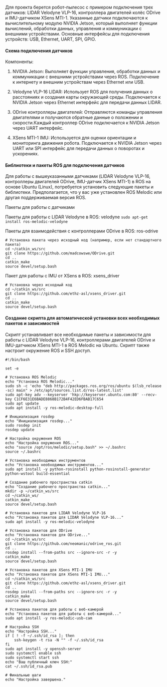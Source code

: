 Для проекта берется робот-пылесос с примером подключения трех датчиков: LIDAR Velodyne VLP-16, контроллера двигателей колёс ODrive и IMU-датчиком XSens MTI-1. Указанные датчики подключаются к вычислительному модулю NVIDIA Jetson, который выполняет функции вычислений, обработки данных, управления и коммуникации с внешними устройствами. Основные интерфейсы для подключения устройств: USB, Ethernet, UART, SPI, GPIO.

#### Схема подключения датчиков

Компоненты:
1. NVIDIA Jetson: Выполняет функции управления, обработки данных и коммуникации с внешними устройствами через ROS.
Подключение к интернету и внешним устройствам через Ethernet или USB.

2. Velodyne VLP-16 LIDAR: Использует ROS для получения данных о расстояниях и создания карты окружающей среды. Подключается к NVIDIA Jetson через Ethernet интерфейс для передачи данных LIDAR.

3. ODrive контроллеры двигателей: Отправляются команды управления двигателями и получаются обратные данные о положении и скорости.Каждый контроллер ODrive подключается к NVIDIA Jetson через UART интерфейс.

4. XSens MTI-1 IMU: Используется для оценки ориентации и мониторинга движения робота. Подключается к NVIDIA Jetson через UART или SPI интерфейс для передачи данных о поворотах и ускорениях.

#### Библиотеки и пакеты ROS для подключения датчиков

Для работы с вышеуказанными датчиками (LIDAR Velodyne VLP-16, контроллеры двигателей ODrive, IMU-датчик XSens MTI-1) в ROS на основе Ubuntu (Linux), потребуется установить следующие пакеты и библиотеки. Предполагается, что у вас уже установлен ROS Melodic или другая поддерживаемая версия ROS. 

Пакеты для работы с датчиками

Пакеты для работы с LIDAR Velodyne в ROS: velodyne
`sudo apt-get install ros-melodic-velodyne`

Пакеты для взаимодействия с контроллерами ODrive в ROS: ros-odrive
```
# Установка пакета через исходный код (например, если нет стандартного пакета)
cd ~/catkin_ws/src
git clone https://github.com/madcowswe/ODrive.git
cd ..
catkin_make
source devel/setup.bash
```

Пакет для работы с IMU от XSens в ROS: xsens_driver
```
# Установка через исходный код
cd ~/catkin_ws/src
git clone https://github.com/ethz-asl/xsens_driver.git
cd ..
catkin_make
source devel/setup.bash
```

#### Создание скрипта для автоматической установки всех необходимых пакетов и зависимостей

Скрипт устанавливает все необходимые пакеты и зависимости для работы с LIDAR Velodyne VLP-16, контроллерами двигателей ODrive и IMU-датчиком XSens MTI-1 в ROS Melodic на Ubuntu. Скрипт также настроит окружение ROS и SSH доступ.

```
#!/bin/bash

set -e

# Установка ROS Melodic
echo "Установка ROS Melodic..."
sudo sh -c 'echo "deb http://packages.ros.org/ros/ubuntu $(lsb_release -sc) main" > /etc/apt/sources.list.d/ros-latest.list'
sudo apt-key adv --keyserver 'hkp://keyserver.ubuntu.com:80' --recv-key C1CF6E31E6BADE8868B172B4F42ED6FBAB17C654
sudo apt update
sudo apt install -y ros-melodic-desktop-full

# Инициализация rosdep
echo "Инициализация rosdep..."
sudo rosdep init
rosdep update

# Настройка окружения ROS
echo "Настройка окружения ROS..."
echo "source /opt/ros/melodic/setup.bash" >> ~/.bashrc
source ~/.bashrc

# Установка необходимых инструментов
echo "Установка необходимых инструментов..."
sudo apt install -y python-rosinstall python-rosinstall-generator python-wstool build-essential

# Создание рабочего пространства catkin
echo "Создание рабочего пространства catkin..."
mkdir -p ~/catkin_ws/src
cd ~/catkin_ws/
catkin_make
source devel/setup.bash

# Установка пакетов для LIDAR Velodyne VLP-16
echo "Установка пакетов для LIDAR Velodyne VLP-16..."
sudo apt install -y ros-melodic-velodyne

# Установка пакетов для ODrive
echo "Установка пакетов для ODrive..."
cd ~/catkin_ws/src
git clone https://github.com/neomanic/odrive_ros.git
cd ..
rosdep install --from-paths src --ignore-src -r -y
catkin_make
source devel/setup.bash

# Установка пакетов для XSens MTI-1 IMU
echo "Установка пакетов для XSens MTI-1 IMU..."
cd ~/catkin_ws/src
git clone https://github.com/ethz-asl/xsens_driver.git
cd ..
rosdep install --from-paths src --ignore-src -r -y
catkin_make
source devel/setup.bash

# Установка пакетов для работы с веб-камерой
echo "Установка пакетов для работы с веб-камерой..."
sudo apt install -y ros-melodic-usb-cam

# Настройка SSH
echo "Настройка SSH..."
if [ ! -f ~/.ssh/id_rsa ]; then
    ssh-keygen -t rsa -N "" -f ~/.ssh/id_rsa
fi
sudo apt install -y openssh-server
sudo systemctl enable ssh
sudo systemctl start ssh
echo "Ваш публичный ключ SSH:"
cat ~/.ssh/id_rsa.pub

# Финальные шаги
echo "Настройка завершена."
```





